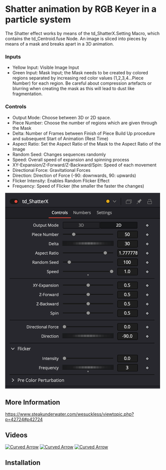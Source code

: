 # Shatter animation by RGB Keyer in a particle system
The Shatter effect works by means of the td_ShatterX.Setting Macro, which contains the td_Centroid.fuse Node. An image is sliced into pieces by means of a mask and breaks apart in a 3D animation. 

### Inputs
- Yellow Input: Visible Image Input
- Green Input: Mask Input; the Mask needs to be created by colored regions separated by increasing red color values (1,2,3,4...Piece Number) for each region. Be careful about compression artefacts or blurring when creating the mask as this will lead to dust like fragmentation.

### Controls
- Output Mode: Choose between 3D or 2D space. 
- Piece Number: Choose the number of regions which are given through the Mask
- Delta: Number of Frames between Finish of Piece Build Up procedure and subsequent Start of Animation (Rest Time)
- Aspect Ratio: Set the Aspect Ratio of the Mask to the Aspect Ratio of the Image
- Random Seed: Changes sequences randomly   
- Speed: Overall speed of expansion and spinning process
- XY-Expansion/Z-Forward/Z-Backward/Spin: Speed of each movement
- Directional Force: Gravitational Forces
- Direction: Direction of Force (-90: downwards, 90: upwards)
- Flicker Intensity: Enables Random Flicker Effect
- Frequency: Speed of Flicker (the smaller the faster the changes)

<img src="https://github.com/Tida-Support/Shatter-animation-by-RGB-Keyer-in-a-particle-system/blob/main/td_ShatterX.png" width="500">

## More Information
https://www.steakunderwater.com/wesuckless/viewtopic.php?p=42724#p42724

## Videos
[![Curved Arrow](https://img.youtube.com/vi/OfnXWhvGQFg/0.jpg)](https://www.youtube.com/watch?v=OfnXWhvGQFg)
[![Curved Arrow](https://img.youtube.com/vi/6INo5jxwMTU/0.jpg)](https://www.youtube.com/watch?v=6INo5jxwMTU)
[![Curved Arrow](https://img.youtube.com/vi/d3qIP1O7GM8/0.jpg)](https://www.youtube.com/watch?v=d3qIP1O7GM8)

## Installation


